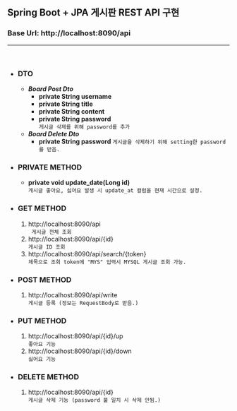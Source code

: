 ## Spring Boot + JPA 게시판 REST API 구현 

### Base Url: http://localhost:8090/api

<hr/> <br/>


+ ### DTO
  - _**Board Post Dto**_ 
    * **private String username**
    * **private String title**
    + **private String content**
    + **private String password**    
      `게시글 삭제를 위해 password를 추가`
  - _**Board Delete Dto**_
    + **private String password**
     `게시글을 삭제하기 위해 setting한 password를 받음.`

+ ### PRIVATE METHOD
   + **private void update_date(Long id)**  <br/>
   `게시글 좋아요, 싫어요 발생 시 update_at 컬럼을 현재 시간으로 설정.`
+ ### GET METHOD
   1. http://localhost:8090/api <br/>
    ` 게시글 전체 조회`
   2. http://localhost:8090/api/{id} <br/>
     `게시글 ID 조회`
   3. http://localhost:8090/api/search/{token}  <br/>
     `제목으로 조회 token에 "MYS" 입력시 MYSQL 게시글 조회 가능.`
+ ### POST METHOD
   1. http://localhost:8090/api/write <br/>
      `게시글 등록 (정보는 RequestBody로 받음.)`

+ ### PUT METHOD
   1. http://localhost:8090/api/{id}/up <br/>
      `좋아요 기능`
   2. http://localhost:8090/api/{id}/down <br/>
      `싫어요 기능`


+ ### DELETE METHOD
   1. http://localhost:8090/api/{id} <br/>
      `게시글 삭제 기능 (password 불 일치 시 삭제 안됨.)`
  

